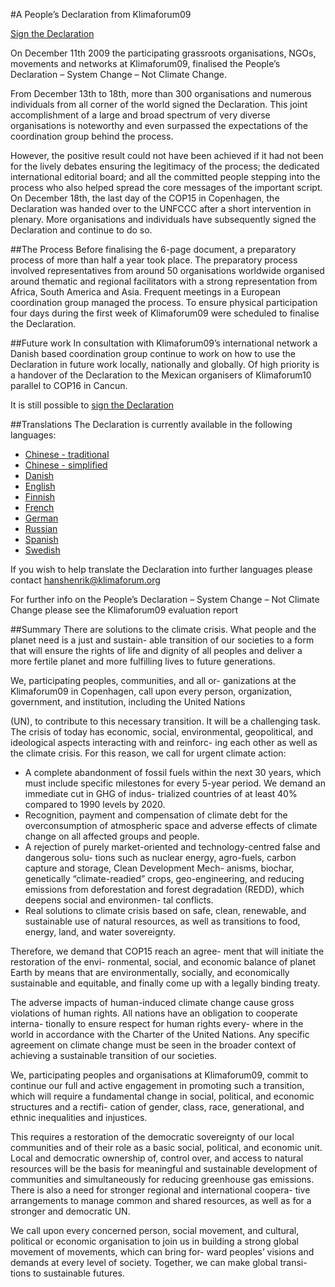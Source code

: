#A People’s Declaration from Klimaforum09

[Sign the Declaration][sign]

On December 11th 2009 the participating grassroots organisations, NGOs, movements and networks at Klimaforum09, finalised the People’s Declaration – System Change – Not Climate Change. 

From December 13th to 18th, more than 300 organisations and numerous individuals from all corner of the world signed the Declaration. This joint accomplishment of a large and broad spectrum of very diverse organisations is noteworthy and even surpassed the expectations of the coordination group behind the process. 

However, the positive result could not have been achieved if it had not been for the lively debates ensuring the legitimacy of the process; the dedicated international editorial board; and all the committed people stepping into the process who also helped spread the core messages of the important script. On December 18th, the last day of the COP15 in Copenhagen, the Declaration was handed over to the UNFCCC after a short intervention in plenary. More organisations and individuals have subsequently signed the Declaration and continue to do so.

##The Process
Before finalising the 6-page document, a preparatory process of more than half a year took place. The preparatory process involved representatives from around 50 organisations worldwide organised around thematic and regional facilitators with a strong representation from Africa, South America and Asia. Frequent meetings in a European coordination group managed the process. To ensure physical participation four days during the first week of Klimaforum09 were scheduled to finalise the Declaration.

##Future work
In consultation with Klimaforum09’s international network a Danish based coordination group continue to work on how to use the Declaration in future work locally, nationally and globally. Of high priority is a handover of the Declaration to the Mexican organisers of Klimaforum10 parallel to COP16 in Cancun.

It is still possible to [sign the Declaration][sign]

##Translations
The Declaration is currently available in the following languages:

- [Chinese - traditional][chinese_traditional]
- [Chinese - simplified][chinese_simplified]
- [Danish]
- [English]
- [Finnish]
- [French]
- [German]
- [Russian]
- [Spanish]
- [Swedish]

If you wish to help translate the Declaration into further languages please contact hanshenrik@klimaforum.org

 

 

For further info on the People’s Declaration – System Change – Not Climate Change please see the Klimaforum09 evaluation report

[sign]: http://spreadsheets.google.com/viewform?hl=da&formkey=dHdJS0dWM2ZoUE1zM0xVM3BRXzlQU0E6MA
[chinese_simplified]: https://github.com/Klimaforum/declaration/raw/master/declaration_chinese_simplified.pdf
[chinese_traditional]: https://github.com/Klimaforum/declaration/raw/master/declaration_chinese_traditional.pdf
[danish]: https://github.com/Klimaforum/declaration/raw/master/declaration_danish.pdf
[english]: https://github.com/Klimaforum/declaration/raw/master/declaration_english.pdf
[finnish]: https://github.com/Klimaforum/declaration/raw/master/declaration_finnish.pdf
[french]: https://github.com/Klimaforum/declaration/raw/master/declaration_french.pdf
[german]: https://github.com/Klimaforum/declaration/raw/master/declaration_german.pdf
[russian]: https://github.com/Klimaforum/declaration/raw/master/declaration_russian.pdf
[spanish]: https://github.com/Klimaforum/declaration/raw/master/declaration_spanish.pdf
[swedish]: https://github.com/Klimaforum/declaration/raw/master/declaration_swedish.pdf


##Summary
There are solutions to the climate crisis. What people and the planet need is a just and sustain- able transition of our societies to a form that will ensure the rights of life and dignity of all peoples and deliver a more fertile planet and more fulfilling lives to future generations.

We, participating peoples, communities, and all or- ganizations at the Klimaforum09 in Copenhagen, call upon every person, organization, government, and institution, including the United Nations

(UN), to contribute to this necessary transition. It will be a challenging task. The crisis of today has economic, social, environmental, geopolitical, and ideological aspects interacting with and reinforc- ing each other as well as the climate crisis. For this reason, we call for urgent climate action:

- A complete abandonment of fossil fuels within the next 30 years, which must include specific milestones for every 5-year period. We demand an immediate cut in GHG of indus- trialized countries of at least 40% compared to 1990 levels by 2020.
- Recognition, payment and compensation of climate debt for the overconsumption of atmospheric space and adverse effects of climate change on all affected groups and people.
- A rejection of purely market-oriented and technology-centred false and dangerous solu- tions such as nuclear energy, agro-fuels, carbon capture and storage, Clean Development Mech- anisms, biochar, genetically “climate-readied” crops, geo-engineering, and reducing emissions from deforestation and forest degradation (REDD), which deepens social and environmen- tal conflicts.
- Real solutions to climate crisis based on safe, clean, renewable, and sustainable use of natural resources, as well as transitions to food, energy, land, and water sovereignty.

Therefore, we demand that COP15 reach an agree- ment that will initiate the restoration of the envi- ronmental, social, and economic balance of planet Earth by means that are environmentally, socially, and economically sustainable and equitable, and finally come up with a legally binding treaty.

The adverse impacts of human-induced climate change cause gross violations of human rights. All nations have an obligation to cooperate interna- tionally to ensure respect for human rights every- where in the world in accordance with the Charter of the United Nations. Any specific agreement on climate change must be seen in the broader context of achieving a sustainable transition of our societies.

We, participating peoples and organisations at Klimaforum09, commit to continue our full and active engagement in promoting such a transition, which will require a fundamental change in social, political, and economic structures and a rectifi- cation of gender, class, race, generational, and ethnic inequalities and injustices.

This requires a restoration of the democratic sovereignty of our local communities and of their role as a basic social, political, and economic unit. Local and democratic ownership of, control over, and access to natural resources will be the basis for meaningful and sustainable development of communities and simultaneously for reducing greenhouse gas emissions. There is also a need for stronger regional and international coopera- tive arrangements to manage common and shared resources, as well as for a stronger and democratic UN.

We call upon every concerned person, social movement, and cultural, political or economic organisation to join us in building a strong global movement of movements, which can bring for- ward peoples’ visions and demands at every level of society. Together, we can make global transi- tions to sustainable futures.
